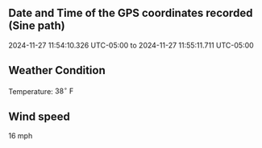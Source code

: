## Date and Time of the GPS coordinates recorded (Sine path)
2024-11-27 11:54:10.326 UTC-05:00 to 2024-11-27 11:55:11.711 UTC-05:00

## Weather Condition
Temperature: $38^\circ\ \text{F}$

## Wind speed
16 mph
